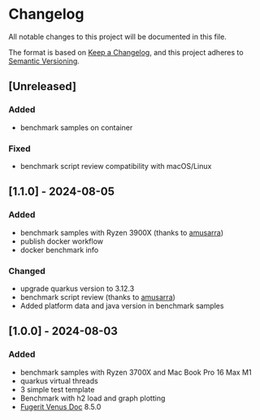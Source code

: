 # Changelog

All notable changes to this project will be documented in this file.

The format is based on [Keep a Changelog](https://keepachangelog.com/en/1.1.0/),
and this project adheres to [Semantic Versioning](https://semver.org/spec/v2.0.0.html).

## [Unreleased]

### Added

- benchmark samples on container

### Fixed
- benchmark script review compatibility with macOS/Linux

## [1.1.0] - 2024-08-05

### Added

- benchmark samples with Ryzen 3900X (thanks to [amusarra](https://github.com/amusarra))
- publish docker workflow
- docker benchmark info

### Changed

- upgrade quarkus version to 3.12.3
- benchmark script review (thanks to [amusarra](https://github.com/amusarra))
- Added platform data and java version in benchmark samples

## [1.0.0] - 2024-08-03

### Added

- benchmark samples with Ryzen 3700X and Mac Book Pro 16 Max M1
- quarkus virtual threads
- 3 simple test template
- Benchmark with h2 load and graph plotting
- [Fugerit Venus Doc](https://github.com/fugerit-org/fj-doc) 8.5.0 
